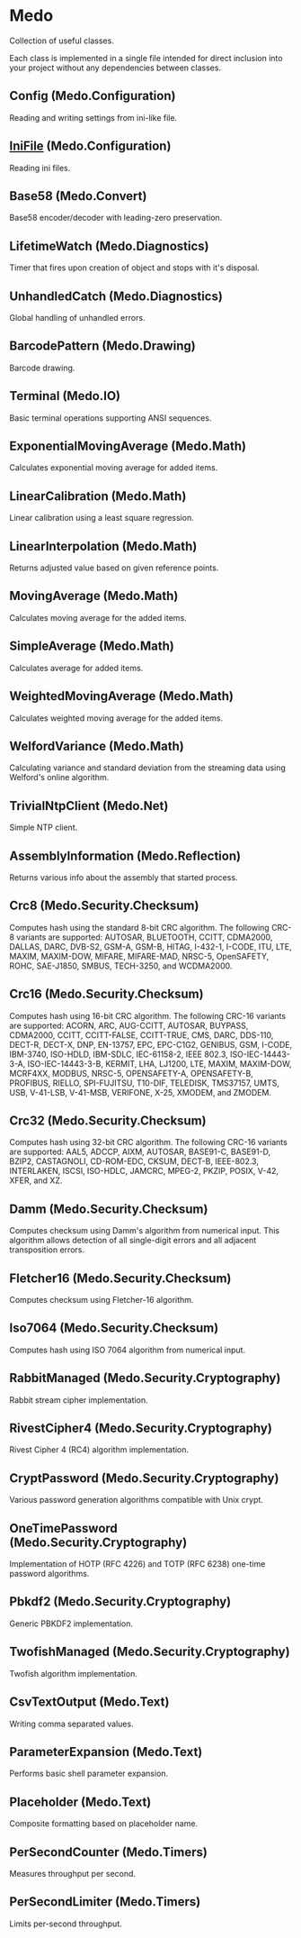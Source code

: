 Medo
====

Collection of useful classes.

Each class is implemented in a single file intended for direct inclusion into
your project without any dependencies between classes.


## Config (Medo.Configuration)

Reading and writing settings from ini-like file.


## [IniFile](src/Medo/Configuration/IniFile.md) (Medo.Configuration)

Reading ini files.


## Base58 (Medo.Convert)

Base58 encoder/decoder with leading-zero preservation.


## LifetimeWatch (Medo.Diagnostics)

Timer that fires upon creation of object and stops with it's disposal.


## UnhandledCatch (Medo.Diagnostics)

Global handling of unhandled errors.


## BarcodePattern (Medo.Drawing)

Barcode drawing.


## Terminal (Medo.IO)

Basic terminal operations supporting ANSI sequences.


## ExponentialMovingAverage (Medo.Math)

Calculates exponential moving average for added items.


## LinearCalibration (Medo.Math)

Linear calibration using a least square regression.


## LinearInterpolation (Medo.Math)

Returns adjusted value based on given reference points.


## MovingAverage (Medo.Math)

Calculates moving average for the added items.


## SimpleAverage (Medo.Math)

Calculates average for added items.


## WeightedMovingAverage (Medo.Math)

Calculates weighted moving average for the added items.


## WelfordVariance (Medo.Math)

Calculating variance and standard deviation from the streaming data using Welford's online algorithm.


## TrivialNtpClient (Medo.Net)

Simple NTP client.


## AssemblyInformation (Medo.Reflection)

Returns various info about the assembly that started process.


## Crc8 (Medo.Security.Checksum)

Computes hash using the standard 8-bit CRC algorithm. The following CRC-8
variants are supported: AUTOSAR, BLUETOOTH, CCITT, CDMA2000, DALLAS, DARC,
DVB-S2, GSM-A, GSM-B, HITAG, I-432-1, I-CODE, ITU, LTE, MAXIM, MAXIM-DOW,
MIFARE, MIFARE-MAD, NRSC-5, OpenSAFETY, ROHC, SAE-J1850, SMBUS, TECH-3250, and
WCDMA2000.


## Crc16 (Medo.Security.Checksum)

Computes hash using 16-bit CRC algorithm. The following CRC-16 variants are
supported: ACORN, ARC, AUG-CCITT, AUTOSAR, BUYPASS, CDMA2000, CCITT,
CCITT-FALSE, CCITT-TRUE, CMS, DARC, DDS-110, DECT-R, DECT-X, DNP, EN-13757, EPC,
EPC-C1G2, GENIBUS, GSM, I-CODE, IBM-3740, ISO-HDLD, IBM-SDLC, IEC-61158-2,
IEEE 802.3, ISO-IEC-14443-3-A, ISO-IEC-14443-3-B, KERMIT, LHA, LJ1200, LTE,
MAXIM, MAXIM-DOW, MCRF4XX, MODBUS, NRSC-5, OPENSAFETY-A, OPENSAFETY-B, PROFIBUS,
RIELLO, SPI-FUJITSU, T10-DIF, TELEDISK, TMS37157, UMTS, USB, V-41-LSB, V-41-MSB,
VERIFONE, X-25, XMODEM, and ZMODEM.


## Crc32 (Medo.Security.Checksum)

Computes hash using 32-bit CRC algorithm. The following CRC-16 variants are
supported: AAL5, ADCCP, AIXM, AUTOSAR, BASE91-C, BASE91-D, BZIP2, CASTAGNOLI,
CD-ROM-EDC, CKSUM, DECT-B, IEEE-802.3, INTERLAKEN, ISCSI, ISO-HDLC, JAMCRC,
MPEG-2, PKZIP, POSIX, V-42, XFER, and XZ.


## Damm (Medo.Security.Checksum)

Computes checksum using Damm's algorithm from numerical input. This algorithm
allows detection of all single-digit errors and all adjacent transposition errors.


## Fletcher16 (Medo.Security.Checksum)

Computes checksum using Fletcher-16 algorithm.


## Iso7064 (Medo.Security.Checksum)

Computes hash using ISO 7064 algorithm from numerical input.


## RabbitManaged (Medo.Security.Cryptography)

Rabbit stream cipher implementation.


## RivestCipher4 (Medo.Security.Cryptography)

Rivest Cipher 4 (RC4) algorithm implementation.


## CryptPassword (Medo.Security.Cryptography)

Various password generation algorithms compatible with Unix crypt.


## OneTimePassword (Medo.Security.Cryptography)

Implementation of HOTP (RFC 4226) and TOTP (RFC 6238) one-time password
algorithms.


## Pbkdf2 (Medo.Security.Cryptography)

Generic PBKDF2 implementation.


## TwofishManaged (Medo.Security.Cryptography)

Twofish algorithm implementation.


## CsvTextOutput (Medo.Text)

Writing comma separated values.


## ParameterExpansion (Medo.Text)

Performs basic shell parameter expansion.


## Placeholder (Medo.Text)

Composite formatting based on placeholder name.


## PerSecondCounter (Medo.Timers)

Measures throughput per second.


## PerSecondLimiter (Medo.Timers)

Limits per-second throughput.

